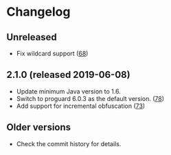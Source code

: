 # Changelog

## Unreleased
- Fix wildcard support ([68][])

[68]: https://github.com/wvengen/proguard-maven-plugin/pull/68

## 2.1.0 (released 2019-06-08)
- Update minimum Java version to 1.6.
- Switch to proguard 6.0.3 as the default version. ([78][])
- Add support for incremental obfuscation ([73][])

[73]: https://github.com/wvengen/proguard-maven-plugin/pull/73
[78]: https://github.com/wvengen/proguard-maven-plugin/pull/78

## Older versions
- Check the commit history for details.
